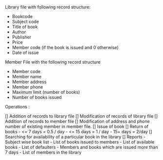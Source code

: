Library file with following record structure:

-   Bookcode
-   Subject code
-   Title of book
-   Author
-   Publisher
-   Price
-   Member code (if the book is issued and 0 otherwise)
-   Date of issue

Member File with the following record structure

-   Member code
-   Member name
-   Member address
-   Member phone
-   Maximum limit (number of books)
-   Number of books issued

Operations :

[] Addition of records to library file
[] Modification of records of library file
[] Addition of records to member file
[] Modification of address and phone number of existing member in member file.
[] Issue of book
[] Return of books - <= 7 days = 0.5 / day - <= 15 days = 1 / day - 15+ days = 2/day
[] Searching for availability of a particular book in the library
[] Reports - Subject wise book list - List of books issued to members - List of available books - List of defaulters - Members and books which are issued more than 7 days - List of members in the library
